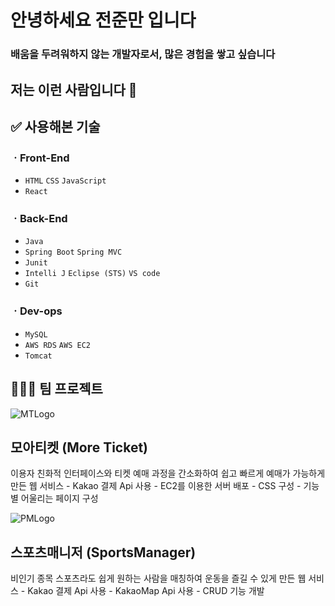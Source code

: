# 안녕하세요 전준만 입니다

### 배움을 두려워하지 않는 개발자로서, 많은 경험을 쌓고 싶습니다

## 저는 이런 사람입니다 🙌



###

## ✅ 사용해본 기술

### ㆍFront-End

- `HTML` `CSS` `JavaScript`
- `React`

### ㆍBack-End

- `Java`
- `Spring Boot` `Spring MVC`
- `Junit`
- `Intelli J` `Eclipse (STS)` `VS code`
- `Git`

### ㆍDev-ops
- `MySQL`
- `AWS RDS` `AWS EC2`
- `Tomcat`

## 🧑‍🤝‍🧑 팀 프로젝트

![MTLogo](https://github.com/user-attachments/assets/d4836fa5-f9e5-4c01-9867-9072436f484f)
<h2>모아티켓 (More Ticket)</h2>
이용자 친화적 인터페이스와 티켓 예매 과정을 간소화하여 쉽고 빠르게 예매가 가능하게 만든 웹 서비스
- Kakao 결제 Api 사용
- EC2를 이용한 서버 배포
- CSS 구성
- 기능별 어울리는 페이지 구성

![PMLogo](https://github.com/user-attachments/assets/f63df026-207d-4397-99be-c69be6531103)
<h2>스포츠매니저 (SportsManager)</h2>
비인기 종목 스포츠라도 쉽게 원하는 사람을 매칭하여 운동을 즐길 수 있게 만든 웹 서비스
- Kakao 결제 Api 사용
- KakaoMap Api 사용
- CRUD 기능 개발
